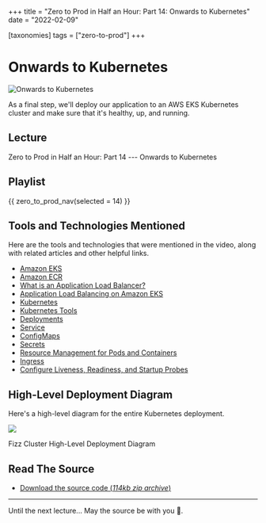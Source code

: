 +++
title = "Zero to Prod in Half an Hour: Part 14: Onwards to Kubernetes"
date = "2022-02-09"

[taxonomies]
tags = ["zero-to-prod"]
+++

Onwards to Kubernetes
=====================

![Onwards to Kubernetes](/zerotohero-dev/content/images/size/w1200/2024/03/eks.png)

As a final step, we'll deploy our application to an AWS EKS Kubernetes cluster
and make sure that it's healthy, up, and running.

Lecture
-------

Zero to Prod in Half an Hour: Part 14 --- Onwards to Kubernetes

Playlist
--------

{{ zero_to_prod_nav(selected = 14) }}

Tools and Technologies Mentioned
--------------------------------

Here are the tools and technologies that were mentioned in the video, along with
related articles and other helpful links.

* [Amazon EKS](https://aws.amazon.com/eks)
* [Amazon ECR](https://aws.amazon.com/ecr/)
* [What is an Application Load Balancer?](https://docs.aws.amazon.com/elasticloadbalancing/latest/application/introduction.html)
* [Application Load Balancing on Amazon EKS](https://docs.aws.amazon.com/eks/latest/userguide/alb-ingress.html)
* [Kubernetes](https://kubernetes.io/)
* [Kubernetes Tools](https://kubernetes.io/docs/tasks/tools/)
* [Deployments](https://kubernetes.io/docs/concepts/workloads/controllers/deployment/)
* [Service](https://kubernetes.io/docs/concepts/services-networking/service/)
* [ConfigMaps](https://kubernetes.io/docs/concepts/configuration/configmap/)
* [Secrets](https://kubernetes.io/docs/concepts/configuration/secret/)
* [Resource Management for Pods and Containers](https://kubernetes.io/docs/concepts/configuration/manage-resources-containers/)
* [Ingress](https://kubernetes.io/docs/concepts/services-networking/ingress/)
* [Configure Liveness, Readiness, and Startup Probes](https://kubernetes.io/docs/tasks/configure-pod-container/configure-liveness-readiness-startup-probes/)

High-Level Deployment Diagram
----------------------------------

Here's a high-level diagram for the entire Kubernetes deployment.

![](https://www.zerotohero.dev/content/images/2022/02/fizz-cluster-high-level-diagram.png)

Fizz Cluster High-Level Deployment Diagram

Read The Source
---------------

* [Download the source code (_114kb zip
  archive_)](https://assets.zerotohero.dev/zero-to-prod-in-30/zero-to-prod-in-30.zip)

------------

Until the next lecture... May the source be with you 🦄.

